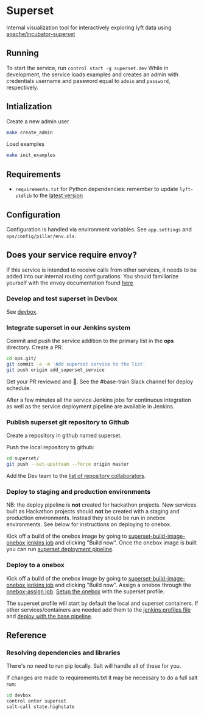 # Superset

Internal visualization tool for interactively exploring lyft data using [apache/incubator-superset](https://github.com/apache/incubator-superset)

## Running

To start the service, run `control start -g superset.dev` While in development, the service loads examples and creates an admin with credentials username and password equal to `admin` and `password`, respectively.

## Intialization

Create a new admin user
```bash
make create_admin 
```

Load examples
```bash
make init_examples
```

## Requirements
* `requirements.txt` for Python dependencies: remember to update `lyft-stdlib` to the [latest version](https://github.com/lyft/python-lyft-stdlib/releases)

## Configuration
Configuration is handled via environment variables. See `app.settings` and
`ops/config/pillar/env.sls`.

## Does your service require envoy?

If this service is intended to receive calls from other services, it needs to be added into our
internal routing configurations. You should familiarize yourself with the envoy documentation
found [here](https://github.com/lyft/envoy-private/blob/master/docs/getting_started.md)


### Develop and test superset in Devbox

See [devbox](https://github.com/lyft/devbox).


### Integrate superset in our Jenkins system

Commit and push the service addition to the primary list in the **ops** directory. Create a PR.

```bash
cd ops.git/
git commit -a -m 'Add superset service to the list'
git push origin add_superset_service
```

Get your PR reviewed and :rocket:. See the #base-train Slack channel for deploy schedule.

After a few minutes all the service Jenkins jobs for continuous integration as well as the service deployment pipeline are available in Jenkins.

### Publish superset git repository to Github

Create a repository in github named superset.

Push the local repository to github:

```bash
cd superset/
git push --set-upstream --force origin master
```

Add the Dev team to the [list of repository collaborators](https://github.com/lyft/superset/settings/collaboration).

### Deploy to staging and production environments

NB: the deploy pipeline is **not** created for hackathon projects. New services built as Hackathon projects should **not** be created with a staging and production environments. Instead they should be run in onebox environments. See below for instructions on deploying to onebox.

Kick off a build of the onebox image by going to [superset-build-image-onebox jenkins job](https://jenkins.lyft.net/job/superset-build-image-onebox) and clicking "Build now".  Once the onebox image is built you can run [superset deployment pipeline](https://jenkins.lyft.net/job/superset-deploy).

### Deploy to a onebox

Kick off a build of the onebox image by going to [superset-build-image-onebox jenkins job](https://jenkins.lyft.net/job/superset-build-image-onebox) and clicking "Build now".
Assign a onebox through the [onebox-assign job](https://jenkins-onebox.lyft.net/job/onebox-assign/build?delay=0sec).  [Setup the onebox](https://jenkins-onebox.lyft.net/job/onebox-control/build?delay=0sec) with the superset profile.

The superset profile will start by default the local and superset containers. If other services/containers are needed add them to the [jenkins profiles file](https://github.com/lyft/ops/blob/master/base/ops/config/pillar/profiles.sls) and [deploy with the base pipeline](https://jenkins.lyft.net/view/base-deploy).

## Reference

### Resolving dependencies and libraries

There's no need to run pip locally.  Salt will handle all of these for you.

If changes are made to requirements.txt it may be necessary to do a full salt run:

```bash
cd devbox
control enter superset
salt-call state.highstate
```
